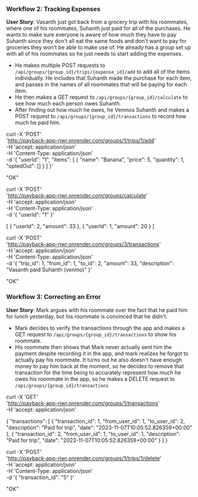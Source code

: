 ### Workflow 2: Tracking Expenses

**User Story**: Vasanth just got back from a grocery trip with his roommates, where one of his roommates, Suhanth just paid for all of the purchases. He wants to make sure everyone is aware of how much they have to pay Suhanth since they don't all eat the same foods and don't want to pay for groceries they won't be able to make use of. He already has a group set up with all of his roommates so he just needs to start adding the expenses.
- He makes multiple POST requests to `/api/groups/{group_id}/trips/{expense_id}/add` to add all of the items individually. He includes that Suhanth made the purchase for each item, and passes in the names of all roommates that will be paying for each item. 
- He then makes a GET request to `/api/groups/{group_id}/calculate` to see how much each person owes Suhanth.
- After finding out how much he owes, he Venmos Suhanth and makes a POST request to `/api/groups/{group_id}/transactions` to record how much he paid him.

curl -X 'POST' \
  'http://payback-app-rjwr.onrender.com/groups/1/trips/1/add' \
  -H 'accept: application/json' \
  -H 'Content-Type: application/json' \
  -d '{
  "userId": "1",
  "items": [
    {
      "name": "Banana",
      "price": 5,
      "quantity": 1,
      "optedOut": []
    }
  ]
}'

"OK"

curl -X 'POST' \
  'http://payback-app-rjwr.onrender.com/groups/calculate' \
  -H 'accept: application/json' \
  -H 'Content-Type: application/json' \
  -d '{
  "userId": "1"
}'

[
  {
    "userId": 2,
    "amount": 33
  },
  {
    "userId": 1,
    "amount": 20
  }
]

curl -X 'POST' \
  'http://payback-app-rjwr.onrender.com/groups/3/transactions' \
  -H 'accept: application/json' \
  -H 'Content-Type: application/json' \
  -d '{
  "trip_id": 1,
  "from_id": 1,
  "to_id": 2,
  "amount": 33,
  "description": "Vasanth paid Suhanth (venmo)"
}'

"OK"

### Workflow 3: Correcting an Error
**User Story**: Mark argues with his roommate over the fact that he paid him for lunch yesterday, but his roommate is convinced that he didn't. 
- Mark decides to verify the transactions through the app and makes a GET request to `/api/groups/{group_id}/transactions` to show his roommate.
- His roommate then shows that Mark never actually sent him the payment despite recording it in the app, and mark realizes he forgot to actually pay his roommate. It turns out he also doesn't have enough money to pay him back at the moment, so he decides to remove that transaction for the time being to accurately represent how much he owes his roommate in the app, so he makes a DELETE request to `/api/groups/{group_id}/transactions`

curl -X 'GET' \
  'http://payback-app-rjwr.onrender.com/groups/1/transactions' \
  -H 'accept: application/json'

{
  "transactions": [
    {
      "transaction_id": 1,
      "from_user_id": 1,
      "to_user_id": 2,
      "description": "Paid for trip",
      "date": "2023-11-07T10:05:52.826359+00:00"
    },
    {
      "transaction_id": 2,
      "from_user_id": 1,
      "to_user_id": 1,
      "description": "Paid for trip",
      "date": "2023-11-07T10:05:52.826359+00:00"
    }
  ]
}

curl -X 'POST' \
  'http://payback-app-rjwr.onrender.com/groups/1/trips/1/delete' \
  -H 'accept: application/json' \
  -H 'Content-Type: application/json' \
  -d '{
  "transaction_id": "5"
}'

"OK"